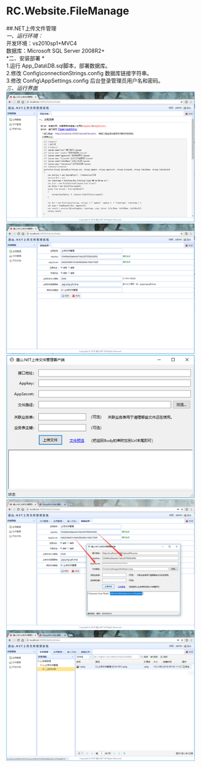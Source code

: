 # RC.Website.FileManage
##.NET上传文件管理<br/>
*一、运行环境：*<br/>
开发环境：vs2010sp1+MVC4<br/>
数据库：Microsoft SQL Server 2008R2+<br/>
*二、安装部署 *<br/>
1.运行 App_Data\DB.sql脚本，部署数据库。<br/>
2.修改 Config\connectionStrings.config 数据库链接字符串。<br/>
3.修改 Config\AppSettings.config 后台登录管理员用户名和密码。<br/>
*三、运行界面* <br/>
![image](https://github.com/zhangqs008/RC.Website.FileManage/blob/master/%E7%9B%B8%E5%85%B3%E6%88%AA%E5%9B%BE/1.png)
![image](https://github.com/zhangqs008/RC.Website.FileManage/blob/master/%E7%9B%B8%E5%85%B3%E6%88%AA%E5%9B%BE/2.png)
![image](https://github.com/zhangqs008/RC.Website.FileManage/blob/master/%E7%9B%B8%E5%85%B3%E6%88%AA%E5%9B%BE/3.png)
![image](https://github.com/zhangqs008/RC.Website.FileManage/blob/master/%E7%9B%B8%E5%85%B3%E6%88%AA%E5%9B%BE/4.png)
![image](https://github.com/zhangqs008/RC.Website.FileManage/blob/master/%E7%9B%B8%E5%85%B3%E6%88%AA%E5%9B%BE/5.png)

